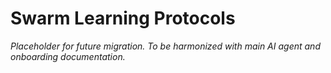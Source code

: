 <!-- MIGRATED: This file has been migrated to ../../../legacy_docs/project_root_archive_archive_from_archive/swarm_learning_protocols.md and is ready for deletion. -->

# Swarm Learning Protocols

*Placeholder for future migration. To be harmonized with main AI agent and onboarding documentation.*
